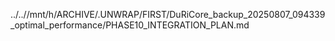../..//mnt/h/ARCHIVE/.UNWRAP/FIRST/DuRiCore_backup_20250807_094339_optimal_performance/PHASE10_INTEGRATION_PLAN.md